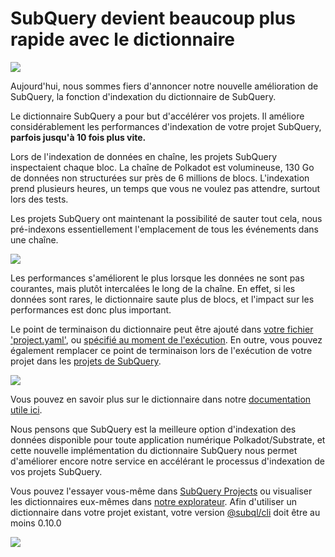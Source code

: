 # SubQuery devient beaucoup plus rapide avec le dictionnaire

![](https://miro.medium.com/max/1400/1*iEQbr-KZNIkztylVowAuaQ.png)

Aujourd'hui, nous sommes fiers d'annoncer notre nouvelle amélioration de SubQuery, la fonction d'indexation du dictionnaire de SubQuery.

Le dictionnaire SubQuery a pour but d'accélérer vos projets. Il améliore considérablement les performances d'indexation de votre projet SubQuery, **parfois jusqu'à 10 fois plus vite.**

Lors de l'indexation de données en chaîne, les projets SubQuery inspectaient chaque bloc. La chaîne de Polkadot est volumineuse, 130 Go de données non structurées sur près de 6 millions de blocs. L'indexation prend plusieurs heures, un temps que vous ne voulez pas attendre, surtout lors des tests.

Les projets SubQuery ont maintenant la possibilité de sauter tout cela, nous pré-indexons essentiellement l'emplacement de tous les événements dans une chaîne.

![](https://miro.medium.com/max/1400/1*uIjz8W4TG9Q0au9zoKbHVw.png)

Les performances s'améliorent le plus lorsque les données ne sont pas courantes, mais plutôt intercalées le long de la chaîne. En effet, si les données sont rares, le dictionnaire saute plus de blocs, et l'impact sur les performances est donc plus important.

Le point de terminaison du dictionnaire peut être ajouté dans [votre fichier 'project.yaml'](https://doc.subquery.network/create/manifest.html), ou [spécifié au moment de l'exécution](https://doc.subquery.network/run/run.html#using-a-dictionary). En outre, vous pouvez également remplacer ce point de terminaison lors de l'exécution de votre projet dans les [projets de SubQuery](https://project.subquery.network/).

![](https://miro.medium.com/max/1400/1*xl4wENAv_oNingDQZyrtyw.png)

Vous pouvez en savoir plus sur le dictionnaire dans notre [documentation utile ici](https://doc.subquery.network/run/run.html#using-a-dictionary).

Nous pensons que SubQuery est la meilleure option d'indexation des données disponible pour toute application numérique Polkadot/Substrate, et cette nouvelle implémentation du dictionnaire SubQuery nous permet d'améliorer encore notre service en accélérant le processus d'indexation de vos projets SubQuery.

Vous pouvez l'essayer vous-même dans [SubQuery Projects](https://project.subquery.network/) ou visualiser les dictionnaires eux-mêmes dans [notre explorateur](https://explorer.subquery.network/). Afin d'utiliser un dictionnaire dans votre projet existant, votre version [@subql/cli](https://www.npmjs.com/package/@subql/cli) doit être au moins 0.10.0

![](https://miro.medium.com/max/1400/1*CrbWsx1rFiBNjkCepxbkPQ.png)